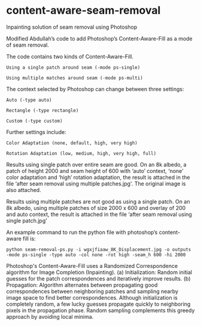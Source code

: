 # content-aware-seam-removal
Inpainting solution of seam removal using Photoshop

Modified Abdullah’s code to add Photoshop’s Content-Aware-Fill as a mode of seam removal.

The code contains two kinds of Content-Aware-Fill. 

    Using a single patch around seam (-mode ps-single)

    Using multiple matches around seam (-mode ps-multi)

The context selected by Photoshop can change between three settings: 

    Auto (-type auto) 

    Rectangle (-type rectangle)

    Custom (-type custom)

Further settings include:

    Color Adaptation (none, default, high, very high)

    Rotation Adaptation (low, medium, high, very high, full)

Results using single patch over entire seam are good. On an 8k albedo, a patch of height 2000 and seam height of 600 with ‘auto’ context, ‘none’ color adaptation and ‘high’ rotation adaptation, the result is attached in the file ‘after seam removal using multiple patches.jpg'. The original image is also attached.

Results using multiple patches are not good as using a single patch. On an 8k albedo, using multiple patches of size 2000 x 600 and overlay of 200 and auto context, the result is attached in the file ‘after seam removal using single patch.jpg’

An example command to run the python file with photoshop’s content-aware fill is:

    python seam-removal-ps.py -i wgxjfiaaw_8K_Displacement.jpg -o outputs -mode ps-single -type auto -col none -rot high -seam_h 600 -hi 2000
    
Photoshop's Content-Aware-Fill uses a Randomized Correspondence algorithm for Image Completion (Inpainting).
(a) Initialization: Random initial guesses for the patch correspondences and iteratively improve results.
(b) Propagation: Algorithm alternates between propagating good correspondences between neighboring patches and sampling nearby image space to find better correspondences.
Although initialization is completely random, a few lucky guesses propagate quickly to neighboring pixels in the propagation phase. Random sampling complements this greedy approach by avoiding local minima.
